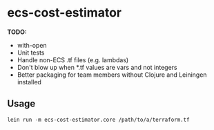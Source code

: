 # ecs-cost-estimator
**TODO:**
- with-open
- Unit tests
- Handle non-ECS .tf files (e.g. lambdas)
- Don't blow up when *.tf values are vars and not integers
- Better packaging for team members without Clojure and Leiningen installed

## Usage

`lein run -m ecs-cost-estimator.core /path/to/a/terraform.tf`
